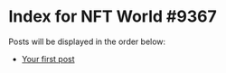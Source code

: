 # Index for NFT World #9367
Posts will be displayed in the order below:

- [Your first post](./001-first.md)

